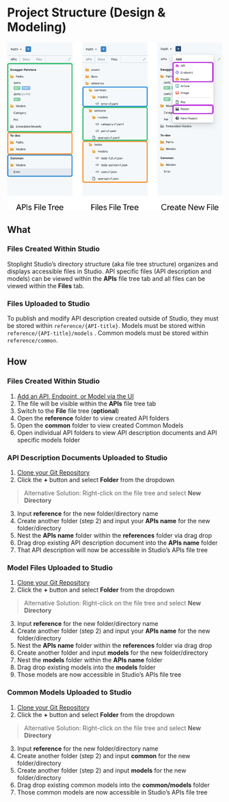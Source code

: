 # Project Structure (Design & Modeling) 

![Project Structure](../../assets/images/directory-structure-design.png)

## What 

### Files Created Within Studio
Stoplight Studio’s directory structure (aka file tree structure) organizes and displays accessible files in Studio. API specific files (API description and models) can be viewed within the **APIs** file tree tab and all files can be viewed within the **Files** tab. 

### Files Uploaded to Studio 
To publish and modify API description created outside of Studio, they must be stored within `reference/{API-title}`. Models must be stored within `reference/{API-title}/models` . Common models must be stored within `reference/common`.

## How 

### Files Created Within Studio 
1. [Add an API, Endpoint, or Model via the UI](../Basics/02-working-with-files.md)
2. The file will be visible within the **APIs** file tree tab 
3. Switch to the **File** file tree (**optional**)
4. Open the **reference** folder to view created API folders 
5. Open the **common** folder to view created Common Models 
6. Open individual API folders to view API description documents and API specific models folder 

### API Description Documents Uploaded to Studio 
1. [Clone your Git Repository](../Basics/working-with-git.md)
2. Click the **+** button and select **Folder** from the dropdown

> Alternative Solution: Right-click on the file tree and select **New Directory** 

3. Input **reference** for the new folder/directory name 
4. Create another folder (step 2) and input your **APIs name** for the new folder/directory 
5. Nest the **APIs name** folder within the **references** folder via drag drop   
6. Drag drop existing API description document into the **APIs name** folder 
7. That API description will now be accessible in Studio’s APIs file tree

### Model Files Uploaded to Studio 
1. [Clone your Git Repository](../workflow/working-with-git.md)
2. Click the **+** button and select **Folder** from the dropdown

> Alternative Solution: Right-click on the file tree and select **New Directory** 

3. Input **reference** for the new folder/directory name 
4. Create another folder (step 2) and input your **APIs name** for the new folder/directory 
5. Nest the **APIs name** folder within the **references** folder via drag drop
6. Create another folder and input **models** for the new folder/directory 
7. Nest the **models** folder within the **APIs name** folder 
8. Drag drop existing models into the **models** folder 
9. Those models are now accessible in Studio’s APIs file tree 

### Common Models Uploaded to Studio 
1. [Clone your Git Repository](../workflow/working-with-git.md)
2. Click the **+** button and select **Folder** from the dropdown

> Alternative Solution: Right-click on the file tree and select **New Directory** 

3. Input **reference** for the new folder/directory name 
4. Create another folder (step 2) and input **common** for the new folder/directory 
5. Create another folder (step 2) and input **models** for the new folder/directory
6. Drag drop existing common models into the **common/models** folder 
7. Those common models are now accessible in Studio’s APIs file tree 
